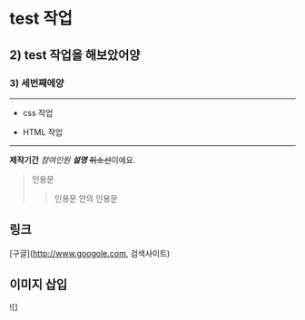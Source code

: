 # test 작업

## 2) test 작업을 해보았어양

### 3) 세번째에양

---

- css 작업

- HTML 작업

---

**제작기간**
*참여인원*
***설명***
~~취소선~~이에요.

> 인용문
>> 인용문 안의 인용문

## 링크
[구글](http://www.googole.com, 검색사이트)


## 이미지 삽입
![]
